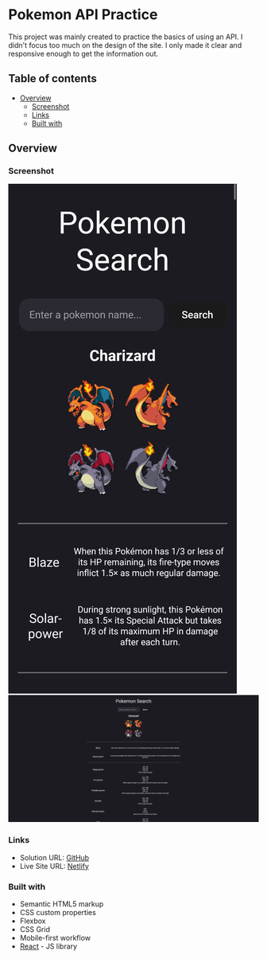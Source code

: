 # Pokemon API Practice

This project was mainly created to practice the basics of using an API. I didn't focus too much on the design of the site. I only made it clear and responsive enough to get the information out.

## Table of contents

- [Overview](#overview)
  - [Screenshot](#screenshot)
  - [Links](#links)
  - [Built with](#built-with)

## Overview

### Screenshot

![](./screenshot.png)
![](./screenshot2.png)

### Links

- Solution URL: [GitHub](https://github.com/Sengsith/pokemon-api-practice)
- Live Site URL: [Netlify]()

### Built with

- Semantic HTML5 markup
- CSS custom properties
- Flexbox
- CSS Grid
- Mobile-first workflow
- [React](https://reactjs.org/) - JS library
